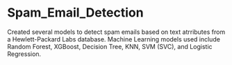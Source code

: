 # Spam_Email_Detection
Created several models to detect spam emails based on text atrributes from a Hewlett-Packard Labs database. Machine Learning models used include Random Forest, XGBoost, Decision Tree, KNN, SVM (SVC), and Logistic Regression.
